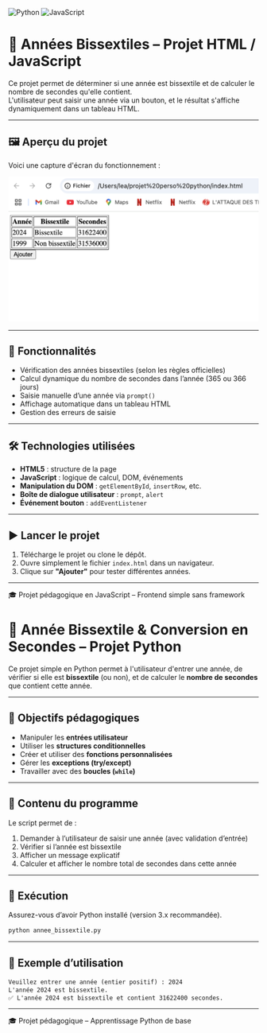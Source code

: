 ![Python](https://img.shields.io/badge/code-python-blue?logo=python&logoColor=white)
![JavaScript](https://img.shields.io/badge/code-javascript-yellow?logo=javascript&logoColor=black)

# 📆 Années Bissextiles – Projet HTML / JavaScript

Ce projet permet de déterminer si une année est bissextile et de calculer le nombre de secondes qu'elle contient.  
L'utilisateur peut saisir une année via un bouton, et le résultat s'affiche dynamiquement dans un tableau HTML.

---

## 🖼️ Aperçu du projet

Voici une capture d'écran du fonctionnement :

![Aperçu du projet](./projetjs/tableauanneejs.png)

---

## 🚀 Fonctionnalités

- Vérification des années bissextiles (selon les règles officielles)
- Calcul dynamique du nombre de secondes dans l’année (365 ou 366 jours)
- Saisie manuelle d’une année via `prompt()`
- Affichage automatique dans un tableau HTML
- Gestion des erreurs de saisie

---

## 🛠️ Technologies utilisées

- **HTML5** : structure de la page
- **JavaScript** : logique de calcul, DOM, événements
- **Manipulation du DOM** : `getElementById`, `insertRow`, etc.
- **Boîte de dialogue utilisateur** : `prompt`, `alert`
- **Événement bouton** : `addEventListener`

---

## ▶️ Lancer le projet

1. Télécharge le projet ou clone le dépôt.
2. Ouvre simplement le fichier `index.html` dans un navigateur.
3. Clique sur **"Ajouter"** pour tester différentes années.

---
🎓 Projet pédagogique en JavaScript – Frontend simple sans framework

# 📅 Année Bissextile & Conversion en Secondes – Projet Python

Ce projet simple en Python permet à l'utilisateur d'entrer une année, de vérifier si elle est **bissextile** (ou non), et de calculer le **nombre de secondes** que contient cette année.

---

## 🧠 Objectifs pédagogiques

- Manipuler les **entrées utilisateur**
- Utiliser les **structures conditionnelles**
- Créer et utiliser des **fonctions personnalisées**
- Gérer les **exceptions (try/except)**
- Travailler avec des **boucles (`while`)**

---

## 📂 Contenu du programme

Le script permet de :
1. Demander à l’utilisateur de saisir une année (avec validation d’entrée)
2. Vérifier si l’année est bissextile
3. Afficher un message explicatif
4. Calculer et afficher le nombre total de secondes dans cette année

---

## 🚀 Exécution

Assurez-vous d’avoir Python installé (version 3.x recommandée).

```bash
python annee_bissextile.py
```

---

## 📌 Exemple d’utilisation

```
Veuillez entrer une année (entier positif) : 2024
L'année 2024 est bissextile.
✅ L'année 2024 est bissextile et contient 31622400 secondes.
```

--- 
🎓 Projet pédagogique – Apprentissage Python de base
